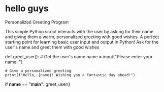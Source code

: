 # hello guys
Personalized Greeting Program

This simple Python script interacts with the user by asking for their name and giving them a warm, personalized greeting with good wishes. A perfect starting point for learning basic user input and output in Python!
Ask for the user's name and greet them with good wishes

def greet_user():
    # Get the user's name
    name = input("Please enter your name: ")

    # Give a personalized greeting
    print(f"Hello, {name}! Wishing you a fantastic day ahead!")

if __name__ == "__main__":
    greet_user()

